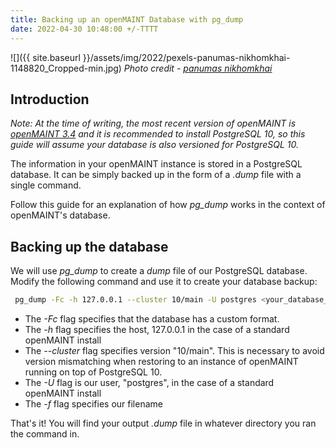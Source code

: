 ```yaml
---
title: Backing up an openMAINT Database with pg_dump
date: 2022-04-30 10:48:00 +/-TTTT
---
```

![]({{ site.baseurl }}/assets/img/2022/pexels-panumas-nikhomkhai-1148820_Cropped-min.jpg)
*Photo credit - [panumas nikhomkhai](https://www.pexels.com/@cookiecutter/)*
## Introduction

*Note: At the time of writing, the most recent version of openMAINT is [openMAINT 3.4](https://sourceforge.net/projects/openmaint/files/2.2/Core%20updates/openmaint-2.2-3.4/) and it is recommended to install PostgreSQL 10, so this guide will assume your database is also versioned for PostgreSQL 10.*

The information in your openMAINT instance is stored in a PostgreSQL database. It can be simply backed up in the form of a *.dump*  file with a single command. 

Follow this guide for an explanation of how *pg_dump*  works in the context of openMAINT's database.

## Backing up the database

We will use *pg_dump*  to create a *dump*  file of our PostgreSQL database. Modify the following command and use it to create your database backup:

```bash
 pg_dump -Fc -h 127.0.0.1 --cluster 10/main -U postgres <your_database_name> -f openMAINT_backup_MM_DD_YYYY.dump
 ```

* The *-Fc*  flag specifies that the database has a custom format.
* The *-h*  flag specifies the host, 127.0.0.1 in the case of a standard openMAINT install
* The *--cluster*  flag specifies version "10/main". This is necessary to avoid version mismatching when restoring to an instance of openMAINT running on top of PostgreSQL 10.
* The *-U*  flag is our user, "postgres", in the case of a standard openMAINT install
* The *-f*  flag specifies our filename

That's it! You will find your output *.dump*  file in whatever directory you ran the command in.